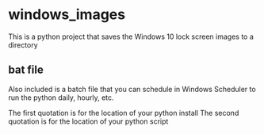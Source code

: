 # windows_images
This is a python project that saves the Windows 10 lock screen images to a directory

## bat file
Also included is a batch file that you can schedule in Windows Scheduler to run the python daily, hourly, etc.

The first quotation is for the location of your python install
The second quotation is for the location of your python script
